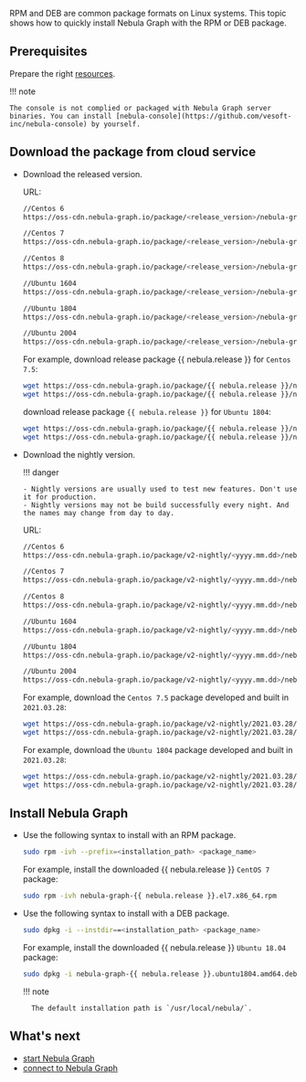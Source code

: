 RPM and DEB are common package formats on Linux systems. This topic shows how to quickly install Nebula Graph with the RPM or DEB package.

## Prerequisites

Prepare the right [resources](https://docs.nebula-graph.io/{{nebula.release}}/4.deployment-and-installation/1.resource-preparations/).<!--这里用外链。-->

!!! note

    The console is not complied or packaged with Nebula Graph server binaries. You can install [nebula-console](https://github.com/vesoft-inc/nebula-console) by yourself.

## Download the package from cloud service

* Download the released version.

    URL: 

    ```bash
    //Centos 6 
    https://oss-cdn.nebula-graph.io/package/<release_version>/nebula-graph-<release_version>.el6.x86_64.rpm

    //Centos 7
    https://oss-cdn.nebula-graph.io/package/<release_version>/nebula-graph-<release_version>.el7.x86_64.rpm

    //Centos 8
    https://oss-cdn.nebula-graph.io/package/<release_version>/nebula-graph-<release_version>.el8.x86_64.rpm

    //Ubuntu 1604
    https://oss-cdn.nebula-graph.io/package/<release_version>/nebula-graph-<release_version>.ubuntu1604.amd64.deb

    //Ubuntu 1804
    https://oss-cdn.nebula-graph.io/package/<release_version>/nebula-graph-<release_version>.ubuntu1804.amd64.deb

    //Ubuntu 2004
    https://oss-cdn.nebula-graph.io/package/<release_version>/nebula-graph-<release_version>.ubuntu2004.amd64.deb
    ```

    For example, download release package {{ nebula.release }} for `Centos 7.5`: 

    ```bash
    wget https://oss-cdn.nebula-graph.io/package/{{ nebula.release }}/nebula-graph-{{ nebula.release }}.el7.x86_64.rpm
    wget https://oss-cdn.nebula-graph.io/package/{{ nebula.release }}/nebula-graph-{{ nebula.release }}.el7.x86_64.rpm.sha256sum.txt
    ```

    download release package `{{ nebula.release }}` for `Ubuntu 1804`: 

    ```bash
    wget https://oss-cdn.nebula-graph.io/package/{{ nebula.release }}/nebula-graph-{{ nebula.release }}.ubuntu1804.amd64.deb
    wget https://oss-cdn.nebula-graph.io/package/{{ nebula.release }}/nebula-graph-{{ nebula.release }}.ubuntu1804.amd64.deb.sha256sum.txt
    ```

* Download the nightly version.

  !!! danger

      - Nightly versions are usually used to test new features. Don't use it for production.
      - Nightly versions may not be build successfully every night. And the names may change from day to day.

    URL: 

    ```bash
    //Centos 6 
    https://oss-cdn.nebula-graph.io/package/v2-nightly/<yyyy.mm.dd>/nebula-graph-<yyyy.mm.dd>-nightly.el6.x86_64.rpm

    //Centos 7
    https://oss-cdn.nebula-graph.io/package/v2-nightly/<yyyy.mm.dd>/nebula-graph-<yyyy.mm.dd>-nightly.el7.x86_64.rpm

    //Centos 8
    https://oss-cdn.nebula-graph.io/package/v2-nightly/<yyyy.mm.dd>/nebula-graph-<yyyy.mm.dd>-nightly.el8.x86_64.rpm

    //Ubuntu 1604
    https://oss-cdn.nebula-graph.io/package/v2-nightly/<yyyy.mm.dd>/nebula-graph-<yyyy.mm.dd>-nightly.ubuntu1604.amd64.deb

    //Ubuntu 1804
    https://oss-cdn.nebula-graph.io/package/v2-nightly/<yyyy.mm.dd>/nebula-graph-<yyyy.mm.dd>-nightly.ubuntu1804.amd64.deb

    //Ubuntu 2004
    https://oss-cdn.nebula-graph.io/package/v2-nightly/<yyyy.mm.dd>/nebula-graph-<yyyy.mm.dd>-nightly.ubuntu2004.amd64.deb
    ```

    For example, download the `Centos 7.5` package developed and built in `2021.03.28`: 

    ```bash
    wget https://oss-cdn.nebula-graph.io/package/v2-nightly/2021.03.28/nebula-graph-2021.03.28-nightly.el7.x86_64.rpm
    wget https://oss-cdn.nebula-graph.io/package/v2-nightly/2021.03.28/nebula-graph-2021.03.28-nightly.el7.x86_64.rpm.sha256sum.txt
    ```

    For example, download the `Ubuntu 1804` package developed and built in `2021.03.28`: 

    ```bash
    wget https://oss-cdn.nebula-graph.io/package/v2-nightly/2021.03.28/nebula-graph-2021.03.28-nightly.ubuntu1804.amd64.deb
    wget https://oss-cdn.nebula-graph.io/package/v2-nightly/2021.03.28/nebula-graph-2021.03.28-nightly.ubuntu1804.amd64.deb.sha256sum.txt
    ```
<!--
## Download the package from GitHub

* Download the release version.
  
   + On the [Nebula Graph Releases](https://github.com/vesoft-inc/nebula-graph/releases) page, find the required version and click **Assets**.
    ![Select a Nebula Graph release version](../reuse/console-1.png)


   + In the **Assets** area, click the package to download it.

* Download the nightly version.

  !!! danger

        Nightly versions are usually used to test new features. Don't use it for production.

   + On the [Nebula Graph package](https://github.com/vesoft-inc/nebula/actions/workflows/package.yaml) page, click the latest package on the top of the package list.
    ![Select a Nebula Graph nightly version](https://github.com/vesoft-inc/nebula-docs/blob/master/docs-2.0/figs/4.deployment-and-installation/2.complie-and-install-nebula-graph/2.install-nebula-graph-by-rpm-or-deb/nightly-page.png?raw=true)

   + In the **Artifacts** area, click the package to download it.
-->

## Install Nebula Graph

* Use the following syntax to install with an RPM package.

    ```bash
    sudo rpm -ivh --prefix=<installation_path> <package_name>
    ```

    For example, install the downloaded {{ nebula.release }} `CentOS 7` package: 

    ```bash
    sudo rpm -ivh nebula-graph-{{ nebula.release }}.el7.x86_64.rpm
    ```

* Use the following syntax to install with a DEB package.

    ```bash
    sudo dpkg -i --instdir==<installation_path> <package_name>
    ```

    For example, install the downloaded {{ nebula.release }} `Ubuntu 18.04` package: 

    ```bash
    sudo dpkg -i nebula-graph-{{ nebula.release }}.ubuntu1804.amd64.deb
    ```
    

  !!! note

        The default installation path is `/usr/local/nebula/`.

## What's next

- [start Nebula Graph](https://docs.nebula-graph.io/{{nebula.release}}/2.quick-start/5.start-stop-service/)  <!--这里用外链。-->
- [connect to Nebula Graph](https://docs.nebula-graph.io/{{nebula.release}}/2.quick-start/3.connect-to-nebula-graph/)<!--这里用外链。-->
